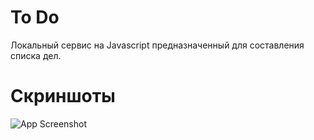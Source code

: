 # To Do

Локальный сервис на Javascript предназначенный для составления списка дел.

# Скриншоты

![App Screenshot](https://raw.githubusercontent.com/wokise4540/to_do/master/docs/home.png)